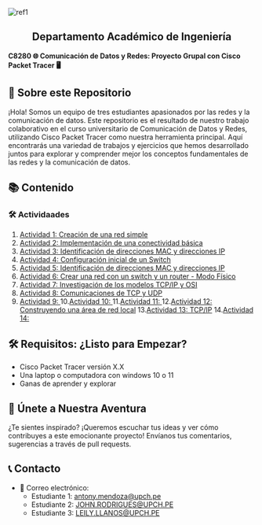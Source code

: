 ﻿
![ref1](https://github.com/Marlith08/CDR_GRUPO_4/blob/main/Actividades/Actividad_2/IMAGENES/Aspose.Words.4a04a952-2312-4885-bf35-5d11a6786cc3.001.png)

<h2 align="center">
 Departamento Académico de Ingeniería </h2>

**C8280 🌐 Comunicación de Datos y Redes: Proyecto Grupal con Cisco Packet Tracer 🖥️** 

## 🤝 Sobre este Repositorio

¡Hola! Somos un equipo de tres estudiantes apasionados por las redes y la comunicación de datos. Este repositorio es el resultado de nuestro trabajo colaborativo en el curso universitario de Comunicación de Datos y Redes, utilizando Cisco Packet Tracer como nuestra herramienta principal. Aquí encontrarás una variedad de trabajos y ejercicios  que hemos desarrollado juntos para explorar y comprender mejor los conceptos fundamentales de las redes y la comunicación de datos.

## 📚 Contenido

### 🛠️ Actividaades

1. [Actividad 1: Creación de una red simple](https://github.com/Marlith08/CDR_GRUPO_4/tree/main/Actividades/Actividad_1)
2. [Actividad 2: Implementación de una conectividad básica](https://github.com/Marlith08/CDR_GRUPO_4/tree/main/Actividades/Actividad_2)
3. [Actividad 3: Identificación de direcciones MAC y direcciones IP](https://github.com/Marlith08/CDR_GRUPO_4/tree/main/Actividades/Actividad_3)
4. [Actividad 4: Configuración inicial de un Switch](https://github.com/Marlith08/CDR_GRUPO_4/tree/main/Actividades/Actividad_4)
5. [Actividad 5: Identificación de direcciones MAC y direcciones IP](https://github.com/Marlith08/CDR_GRUPO_4/tree/main/Actividades/Actividad_5)
6. [Actividad 6: Crear una red con un switch y un router - Modo Físico](https://github.com/Marlith08/CDR_GRUPO_4/tree/main/Actividades/Actividad_6)
7. [Actividad 7: Investigación de los modelos TCP/IP y OSI](https://github.com/Marlith08/CDR_GRUPO_4/tree/main/Actividades/Actividad_7)
8. [Actividad 8: Comunicaciones de TCP y UDP](https://github.com/Marlith08/CDR_GRUPO_4/tree/main/Actividades/Actividad_8)
9. [Actividad 9: ]()
10.[Actividad 10: ]()
11.[Actividad 11: ]()
12.[Actividad 12: Construyendo una área de red local](https://github.com/Marlith08/CDR_GRUPO_4/tree/main/Actividades/Actividad_12)
13.[Actividad 13: TCP/IP](https://github.com/Marlith08/CDR_GRUPO_4/tree/main/Actividades/Actividad_13)
14.[Actividad 14: ]() 


## 🛠️ Requisitos: ¿Listo para Empezar?

- Cisco Packet Tracer versión X.X
- Una laptop o computadora con windows 10 o 11
- Ganas de aprender y explorar

## 🤝 Únete a Nuestra Aventura

¿Te sientes inspirado? ¡Queremos escuchar tus ideas y ver cómo contribuyes a este emocionante proyecto! Envíanos tus comentarios, sugerencias a través de pull requests.

## 📞 Contacto

- 💌 Correo electrónico:
  - Estudiante 1: [antony.mendoza@upch.pe](mailto:email1@example.com)
  - Estudiante 2: [JOHN.RODRIGUES@UPCH.PE](mailto:email2@example.com)
  - Estudiante 3: [LEILY.LLANOS@UPCH.PE](mailto:email3@example.com)
  
